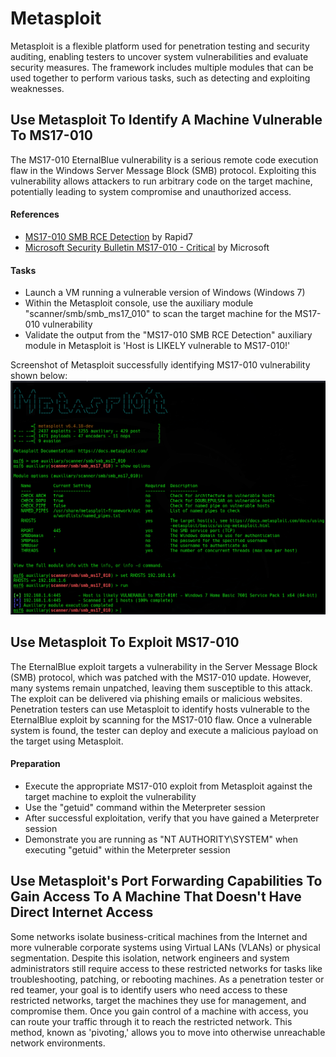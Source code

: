 # Metasploit
Metasploit is a flexible platform used for penetration testing and security auditing, enabling testers to uncover system vulnerabilities and evaluate security measures. The framework includes multiple modules that can be used together to perform various tasks, such as detecting and exploiting weaknesses.

## Use Metasploit To Identify A Machine Vulnerable To MS17-010
The MS17-010 EternalBlue vulnerability is a serious remote code execution flaw in the Windows Server Message Block (SMB) protocol. Exploiting this vulnerability allows attackers to run arbitrary code on the target machine, potentially leading to system compromise and unauthorized access.

#### References
- [MS17-010 SMB RCE Detection](https://www.rapid7.com/db/modules/auxiliary/scanner/smb/smb_ms17_010/) by Rapid7
- [Microsoft Security Bulletin MS17-010 - Critical](https://learn.microsoft.com/en-us/security-updates/securitybulletins/2017/ms17-010) by Microsoft
  
#### Tasks
- Launch a VM running a vulnerable version of Windows (Windows 7)
- Within the Metasploit console, use the auxiliary module "scanner/smb/smb_ms17_010" to scan the target machine for the MS17-010 vulnerability
- Validate the output from the "MS17-010 SMB RCE Detection" auxiliary module in Metasploit is 'Host is LIKELY vulnerable to MS17-010!'

Screenshot of Metasploit successfully identifying MS17-010 vulnerability shown below: <br/>
![Metasploit identifying MS17-010 vulnerability](https://github.com/aaronamran/MCSI-Remote-Cybersecurity-Internship/blob/main/Security%20Tools/images/metasploit-identify-ms17-010.png)



## Use Metasploit To Exploit MS17-010
The EternalBlue exploit targets a vulnerability in the Server Message Block (SMB) protocol, which was patched with the MS17-010 update. However, many systems remain unpatched, leaving them susceptible to this attack. The exploit can be delivered via phishing emails or malicious websites. Penetration testers can use Metasploit to identify hosts vulnerable to the EternalBlue exploit by scanning for the MS17-010 flaw. Once a vulnerable system is found, the tester can deploy and execute a malicious payload on the target using Metasploit.

#### Preparation
- Execute the appropriate MS17-010 exploit from Metasploit against the target machine to exploit the vulnerability
- Use the "getuid" command within the Meterpreter session
- After successful exploitation, verify that you have gained a Meterpreter session
- Demonstrate you are running as "NT AUTHORITY\SYSTEM" when executing "getuid" within the Meterpreter session


## Use Metasploit's Port Forwarding Capabilities To Gain Access To A Machine That Doesn't Have Direct Internet Access
Some networks isolate business-critical machines from the Internet and more vulnerable corporate systems using Virtual LANs (VLANs) or physical segmentation. Despite this isolation, network engineers and system administrators still require access to these restricted networks for tasks like troubleshooting, patching, or rebooting machines. As a penetration tester or red teamer, your goal is to identify users who need access to these restricted networks, target the machines they use for management, and compromise them. Once you gain control of a machine with access, you can route your traffic through it to reach the restricted network. This method, known as 'pivoting,' allows you to move into otherwise unreachable network environments.

